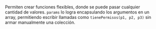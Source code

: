 Permiten crear funciones flexibles, donde se puede pasar cualquier cantidad de valores. `params` lo logra encapsulando los argumentos en un array, permitiendo escribir llamadas como `tienePermisos(p1, p2, p3)` sin armar manualmente una colección.